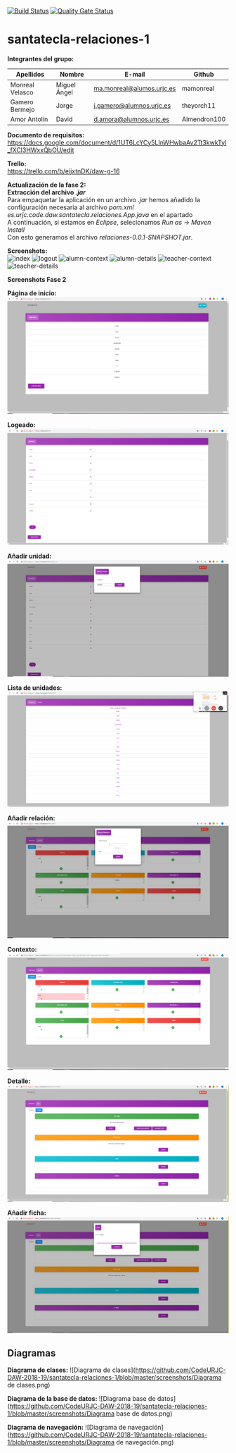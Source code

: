 [![Build Status](https://travis-ci.org/mamonreal/santatecla-relaciones-1.svg?branch=master)](https://travis-ci.org/mamonreal/santatecla-relaciones-1)
[![Quality Gate Status](https://sonarcloud.io/api/project_badges/measure?project=mamonreal_santatecla-relaciones-1&metric=alert_status)](https://sonarcloud.io/dashboard?id=mamonreal_santatecla-relaciones-1)

# santatecla-relaciones-1

**Integrantes del grupo:**

Apellidos | Nombre | E-mail | Github 
--- | --- | --- | --- 
Monreal Velasco | Miguel Ángel | ma.monreal@alumos.urjc.es | mamonreal 
Gamero Bermejo | Jorge | j.gamero@alumnos.urjc.es | theyorch11
Amor Antolín | David | d.amora@alumnos.urjc.es | Almendron100

**Documento de requisitos:**  
https://docs.google.com/document/d/1UT6LcYCy5LInWHwbaAv2Tt3kwkTyI_fXCl3HWxxQbOU/edit

**Trello:**  
https://trello.com/b/eijxtnDK/daw-g-16  

**Actualización de la fase 2:**  
**Extracción del archivo *.jar***   
Para empaquetar la aplicación en un archivo *.jar* hemos añadido la configuración necesaria al archivo *pom.xml*  
*<start-class>es.urjc.code.daw.santatecla.relaciones.App.java</start-class>* en el apartado *<properties>*  
  A continuación, si estamos en *Eclipse*, selecionamos *Run as* -> *Maven Install*  
  Con esto generamos el archivo *relaciones-0.0.1-SNAPSHOT.jar*.  
  
**Screenshots:**  
![index](https://github.com/CodeURJC-DAW-2018-19/santatecla-relaciones-1/blob/master/screenshots/index.JPG)
![logout](https://github.com/CodeURJC-DAW-2018-19/santatecla-relaciones-1/blob/master/screenshots/logout.JPG)
![alumn-context](https://github.com/CodeURJC-DAW-2018-19/santatecla-relaciones-1/blob/master/screenshots/alumn-context.JPG)
![alumn-details](https://github.com/CodeURJC-DAW-2018-19/santatecla-relaciones-1/blob/master/screenshots/alumn-details.JPG)
![teacher-context](https://github.com/CodeURJC-DAW-2018-19/santatecla-relaciones-1/blob/master/screenshots/teacher-context.JPG)
![teacher-details](https://github.com/CodeURJC-DAW-2018-19/santatecla-relaciones-1/blob/master/screenshots/teacher-details.JPG)

**Screenshots Fase 2**

**Página de inicio:**
![Captura1](https://github.com/CodeURJC-DAW-2018-19/santatecla-relaciones-1/blob/master/screenshots/Captura1.PNG)

**Logeado:**
![Captura2](https://github.com/CodeURJC-DAW-2018-19/santatecla-relaciones-1/blob/master/screenshots/Captura2.PNG)

**Añadir unidad:**
![Captura3](https://github.com/CodeURJC-DAW-2018-19/santatecla-relaciones-1/blob/master/screenshots/Captura3.PNG)

**Lista de unidades:**
![Captura5](https://github.com/CodeURJC-DAW-2018-19/santatecla-relaciones-1/blob/master/screenshots/Captura5.PNG)

**Añadir relación:**
![Captura6](https://github.com/CodeURJC-DAW-2018-19/santatecla-relaciones-1/blob/master/screenshots/Captura6.PNG)

**Contexto:**
![Captura7](https://github.com/CodeURJC-DAW-2018-19/santatecla-relaciones-1/blob/master/screenshots/Captura7.PNG)

**Detalle:**
![Captura8](https://github.com/CodeURJC-DAW-2018-19/santatecla-relaciones-1/blob/master/screenshots/Captura8.PNG)

**Añadir ficha:**
![Captura9](https://github.com/CodeURJC-DAW-2018-19/santatecla-relaciones-1/blob/master/screenshots/Captura9.PNG)

## Diagramas
**Diagrama de clases:**
![Diagrama de clases](https://github.com/CodeURJC-DAW-2018-19/santatecla-relaciones-1/blob/master/screenshots/Diagrama de clases.png)

**Diagrama de la base de datos:**
![Diagrama base de datos](https://github.com/CodeURJC-DAW-2018-19/santatecla-relaciones-1/blob/master/screenshots/Diagrama base de datos.png)

**Diagrama de navegación:**
![Diagrama de navegación](https://github.com/CodeURJC-DAW-2018-19/santatecla-relaciones-1/blob/master/screenshots/Diagrama de navegación.png)
